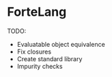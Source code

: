 # ForteLang

TODO:

- Evaluatable object equivalence
- Fix closures
- Create standard library
- Impurity checks